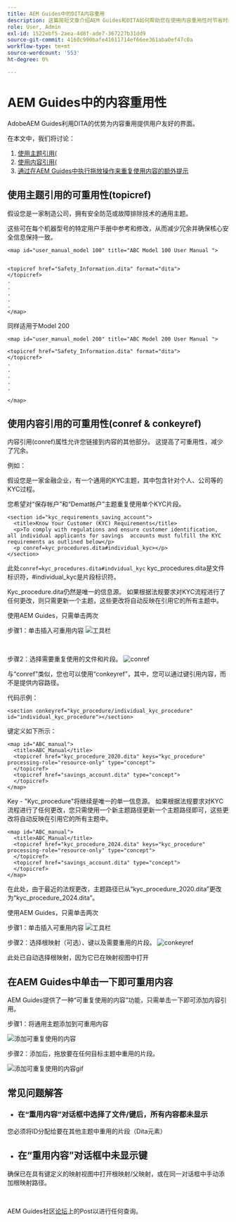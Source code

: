 ```yaml
---
title: AEM Guides中的DITA内容重用
description: 这篇简短文章介绍AEM Guides和DITA如何帮助您在使用内容重用性时节省时间和精力
role: User, Admin
exl-id: 1522ebf5-2aea-4d8f-ade7-367227b31dd9
source-git-commit: 4160c990bafe41611714ef66ee361aba0ef47c0a
workflow-type: tm+mt
source-wordcount: '553'
ht-degree: 0%

---
```


# AEM Guides中的内容重用性

AdobeAEM Guides利用DITA的优势为内容重用提供用户友好的界面。

在本文中，我们将讨论：

1. [使用主题引用(](#reusability-using-topic-referencestopicref)
2. [使用内容引用(](#reusability-using-content-reference-conref--conkeyref)
3. [通过在AEM Guides中执行拖放操作来重复使用内容的额外提示](#reuse-content-with-a-single-click-in-aem-guides)

## 使用主题引用的可重用性(topicref)



假设您是一家制造公司，拥有安全防范或故障排除技术的通用主题。

这些可在每个机器型号的特定用户手册中参考和修改，从而减少冗余并确保核心安全信息保持一致。

```
<map id="user_manual_model 100" title="ABC Model 100 User Manual ">


<topicref href="Safety_Information.dita" format="dita">
</topicref>
.
.
.
.
.
</map>
```


同样适用于Model 200

```
<map id="user_manual_model 200" title="ABC Model 200 User Manual ">

<topicref href="Safety_Information.dita" format="dita">
</topicref>
.
.
.
.
.
  
</map>
```

## 使用内容引用的可重用性(conref &amp; conkeyref)

内容引用(conref)属性允许您链接到内容的其他部分。 这提高了可重用性，减少了冗余。

例如：

假设您是一家金融企业，有一个通用的KYC主题，其中包含针对个人、公司等的KYC过程。

您希望对“保存帐户”和“Demat帐户”主题重复使用单个KYC片段。

```
<section id="kyc_requirements_saving_account">
  <title>Know Your Customer (KYC) Requirements</title>
  <p>To comply with regulations and ensure customer identification, all individual applicants for savings  accounts must fulfill the KYC requirements as outlined below</p>
  <p conref=kyc_procedures.dita#individual_kyc></p>
</section>
```

此处`conref=kyc_procedures.dita#indvidual_kyc` kyc_procedures.dita是文件标识符，#individual_kyc是片段标识符。

Kyc_procedure.dita仍然是唯一的信息源。 如果根据法规要求对KYC流程进行了任何更改，则只需更新一个主题，这些更改将自动反映在引用它的所有主题中。

使用AEM Guides，只需单击两次

步骤1：单击插入可重用内容
![工具栏](../../assets/publishing/content-reusability_image1.png)

<br>

步骤2：选择需要重复使用的文件和片段。
![conref](../../assets/publishing/content-reusability_image2.png)

与“conref”类似，您也可以使用“conkeyref”，其中，您可以通过键引用内容，而不是提供内容路径。

代码示例：

```
<section conkeyref="kyc_procedure/individual_kyc_procedure" id="individual_kyc_procedure"></section>
```

键定义如下所示：

```
<map id="ABC_manual">
  <title>ABC_Manual</title>
  <topicref href="kyc_procedure_2020.dita" keys="kyc_procedure" processing-role="resource-only" type="concept">
  </topicref>
  <topicref href="savings_account.dita" type="concept">
  </topicref>
</map>
```

Key - &quot;Kyc_procedure&quot;将继续是唯一的单一信息源。 如果根据法规要求对KYC流程进行了任何更改，您只需使用一个新主题路径更新一个主题路径即可，这些更改将自动反映在引用它的所有主题中。

```
<map id="ABC_manual">
  <title>ABC_Manual</title>
  <topicref href="kyc_procedure_2024.dita" keys="kyc_procedure" processing-role="resource-only" type="concept">
  </topicref>
  <topicref href="savings_account.dita" type="concept">
  </topicref>
</map>
```

在此处，由于最近的法规更改，主题路径已从“kyc_procedure_2020.dita”更改为“kyc_procedure_2024.dita”。

使用AEM Guides，只需单击两次

步骤1：单击插入可重用内容
![工具栏](../../assets/publishing/content-reusability_image1.png)

步骤2：选择根映射（可选）、键以及需要重用的片段。
![conkeyref](../../assets/publishing/content-reusability_image3.png)

此处已自动选择根映射，因为它已在映射视图中打开


## 在AEM Guides中单击一下即可重用内容

AEM Guides提供了一种“可重复使用的内容”功能，只需单击一下即可添加内容引用。

步骤1：将通用主题添加到可重用内容

![添加可重复使用的内容](../../assets/publishing/content-reusability_image4.png)

步骤2：添加后，拖放要在任何目标主题中重用的片段。

![添加可重复使用的内容gif](../../assets/publishing/content-reusability_image5.gif)



## 常见问题解答

- ### 在“重用内容”对话框中选择了文件/键后，所有内容都未显示

您必须将ID分配给要在其他主题中重用的片段（Dita元素）

- ## 在“重用内容”对话框中未显示键

确保已在具有键定义的映射视图中打开根映射/父映射，或在同一对话框中手动添加根映射路径。


<br>


AEM Guides社区[论坛](https://experienceleaguecommunities.adobe.com/t5/experience-manager-guides/ct-p/aem-xml-documentation)上的Post以进行任何查询。
